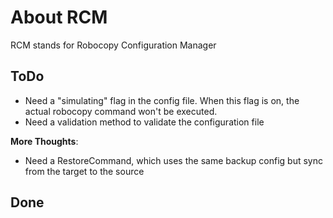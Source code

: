 # About RCM

RCM stands for Robocopy Configuration Manager

## ToDo

- Need a "simulating" flag in the config file. When this flag is on, the actual robocopy command won't be executed.
- Need a validation method to validate the configuration file

**More Thoughts**:

- Need a RestoreCommand, which uses the same backup config but sync from the target to the source

## Done


